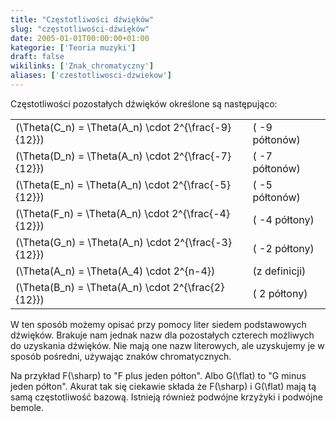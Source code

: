 ```yaml
---
title: "Częstotliwości dźwięków"
slug: "częstotliwości-dźwięków"
date: 2005-01-01T00:00:00+01:00
kategorie: ['Teoria muzyki']
draft: false
wikilinks: ['Znak_chromatyczny']
aliases: ['czestotliwosci-dzwiekow']
---
```

Częstotliwości pozostałych dźwięków określone są następująco:

|                                                       |                |
| ----------------------------------------------------- | -------------- |
| \(\Theta(C_n) = \Theta(A_n) \cdot 2^{\frac{-9}{12}}\) | ( -9 półtonów) |
| \(\Theta(D_n) = \Theta(A_n) \cdot 2^{\frac{-7}{12}}\) | ( -7 półtonów) |
| \(\Theta(E_n) = \Theta(A_n) \cdot 2^{\frac{-5}{12}}\) | ( -5 półtonów) |
| \(\Theta(F_n) = \Theta(A_n) \cdot 2^{\frac{-4}{12}}\) | ( -4 półtony)  |
| \(\Theta(G_n) = \Theta(A_n) \cdot 2^{\frac{-3}{12}}\) | ( -2 półtony)  |
| \(\Theta(A_n) = \Theta(A_4) \cdot 2^{n-4}\)           | (z definicji)  |
| \(\Theta(B_n) = \Theta(A_n) \cdot 2^{\frac{2}{12}}\)  | ( 2 półtony)   |

W ten sposób możemy opisać przy pomocy liter siedem podstawowych
dźwięków. Brakuje nam jednak nazw dla pozostałych czterech możliwych
do uzyskania dźwięków. Nie mają one nazw literowych, ale uzyskujemy je w
sposób pośredni, używając znaków
chromatycznych<!-- link nie odnosił się do niczego -->.

Na przykład F\(\sharp\) to "F plus jeden półton". Albo G\(\flat\) to "G
minus jeden półton". Akurat tak się ciekawie składa że F\(\sharp\) i
G\(\flat\) mają tą samą częstotliwość bazową. Istnieją również podwójne
krzyżyki i podwójne bemole.

